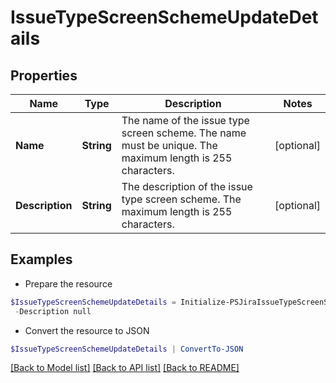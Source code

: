 # IssueTypeScreenSchemeUpdateDetails
## Properties

Name | Type | Description | Notes
------------ | ------------- | ------------- | -------------
**Name** | **String** | The name of the issue type screen scheme. The name must be unique. The maximum length is 255 characters. | [optional] 
**Description** | **String** | The description of the issue type screen scheme. The maximum length is 255 characters. | [optional] 

## Examples

- Prepare the resource
```powershell
$IssueTypeScreenSchemeUpdateDetails = Initialize-PSJiraIssueTypeScreenSchemeUpdateDetails  -Name null `
 -Description null
```

- Convert the resource to JSON
```powershell
$IssueTypeScreenSchemeUpdateDetails | ConvertTo-JSON
```

[[Back to Model list]](../README.md#documentation-for-models) [[Back to API list]](../README.md#documentation-for-api-endpoints) [[Back to README]](../README.md)

